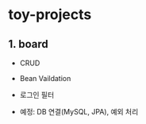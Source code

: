 # toy-projects

## 1. board
  * CRUD
  * Bean Vaildation
  * 로그인 필터
  
 * 예정: DB 연결(MySQL, JPA), 예외 처리
